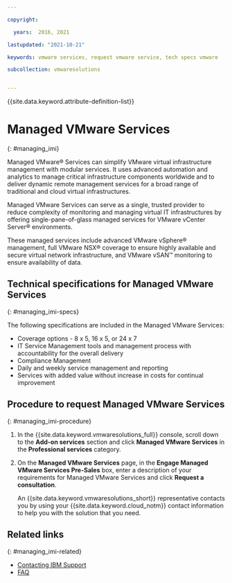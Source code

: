 ```yaml
---

copyright:

  years:  2016, 2021

lastupdated: "2021-10-21"

keywords: vmware services, request vmware service, tech specs vmware

subcollection: vmwaresolutions


---
```


{{site.data.keyword.attribute-definition-list}}

# Managed VMware Services
{: #managing_imi}

Managed VMware® Services can simplify VMware virtual infrastructure management with modular services. It uses advanced automation and analytics to manage critical infrastructure components worldwide and to deliver dynamic remote management services for a broad range of traditional and cloud virtual infrastructures.

Managed VMware Services can serve as a single, trusted provider to reduce complexity of monitoring and managing virtual IT infrastructures by offering single-pane-of-glass managed services for VMware vCenter Server® environments.

These managed services include advanced VMware vSphere® management, full VMware NSX® coverage to ensure highly available and secure virtual network infrastructure, and VMware vSAN™ monitoring to ensure availability of data.

## Technical specifications for Managed VMware Services
{: #managing_imi-specs}

The following specifications are included in the Managed VMware Services:
* Coverage options - 8 x 5, 16 x 5, or 24 x 7
* IT Service Management tools and management process with accountability for the overall delivery
* Compliance Management
* Daily and weekly service management and reporting
* Services with added value without increase in costs for continual improvement

## Procedure to request Managed VMware Services
{: #managing_imi-procedure}

1. In the {{site.data.keyword.vmwaresolutions_full}} console, scroll down to the **Add-on services** section and click **Managed VMware Services** in the **Professional services** category.
2. On the **Managed VMware Services** page, in the **Engage Managed VMware Services Pre-Sales** box, enter a description of your requirements for Managed VMware Services and click **Request a consultation**.

   An {{site.data.keyword.vmwaresolutions_short}} representative contacts you by using your {{site.data.keyword.cloud_notm}} contact information to help you with the solution that you need.

## Related links
{: #managing_imi-related}

* [Contacting IBM Support](/docs/vmwaresolutions?topic=vmwaresolutions-trbl_support)
* [FAQ](/docs/vmwaresolutions?topic=vmwaresolutions-faq-vmwaresolutions)

